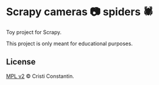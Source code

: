 # Scrapy cameras 📷 spiders 🕷


Toy project for Scrapy.

This project is only meant for educational purposes.


## License

[MPL v2](LICENSE) © Cristi Constantin.
